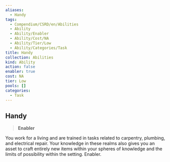 ```yaml
---
aliases:
  - Handy
tags:
  - Compendium/CSRD/en/Abilities
  - Ability
  - Ability/Enabler
  - Ability/Cost/NA
  - Ability/Tier/Low
  - Ability/Categories/Task
title: Handy
collection: Abilities
kind: Ability
action: false
enabler: true
cost: NA
tier: Low
pools: []
categories:
  - Task
---
```

## Handy    
>**Enabler**  
    
You work for a living and are trained in tasks related to carpentry, plumbing, and electrical repair. Your knowledge in these realms also gives you an asset to craft entirely new items within your spheres of knowledge and the limits of possibility within the setting. Enabler.